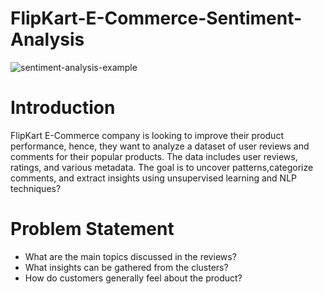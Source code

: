 # FlipKart-E-Commerce-Sentiment-Analysis

![sentiment-analysis-example](https://github.com/user-attachments/assets/e86d60ba-cf24-49aa-94cc-f8900659d204)

# Introduction
FlipKart E-Commerce company is looking to improve their product performance, hence, they want to analyze a dataset of user reviews and comments for their popular products. The data includes user reviews, ratings, and various metadata. The goal is to uncover patterns,categorize comments, and extract insights using unsupervised learning and NLP techniques?


# Problem Statement

- What are the main topics discussed in the reviews?
- What insights can be gathered from the clusters?
- How do customers generally feel about the product?
